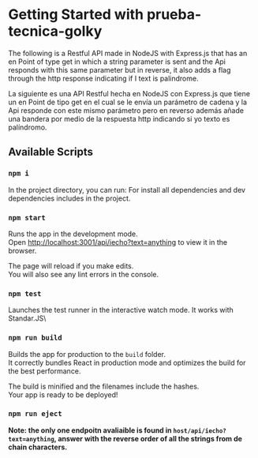 # Getting Started with prueba-tecnica-golky

The following is a Restful API made in NodeJS with Express.js that has an en Point of type get in which a string parameter is sent and the Api responds with this same parameter but in reverse, it also adds a flag through the http response indicating if I text is palindrome.

La siguiente es una API Restful hecha en NodeJS con Express.js que tiene un en Point de tipo get en el cual se le envía un parámetro de cadena y la Api responde con este mismo parámetro pero en reverso además añade una bandera por medio de la respuesta http indicando si yo texto es palíndromo.

## Available Scripts

### `npm i`

In the project directory, you can run:
For install all dependencies and dev dependencies includes in the project.

### `npm start`

Runs the app in the development mode.\
Open [http://localhost:3001/api/iecho?text=anything](http://localhost:3001/api/iecho?text=anything) to view it in the browser.

The page will reload if you make edits.\
You will also see any lint errors in the console.

### `npm test`

Launches the test runner in the interactive watch mode. It works with Standar.JS\

### `npm run build`

Builds the app for production to the `build` folder.\
It correctly bundles React in production mode and optimizes the build for the best performance.

The build is minified and the filenames include the hashes.\
Your app is ready to be deployed!

### `npm run eject`

**Note: the only one endpoitn avaliaible is found in `host/api/iecho?text=anything`, answer with the reverse order of all the strings from de chain characters.**

